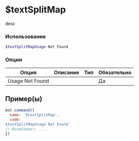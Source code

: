 # $textSplitMap
desc
### Использование
```php
$textSplitMapUsage Not Found
```

### Опции

| Опция | Описание | Тип | Обязательно |
|--------|-------------|------|----------|
| Usage Not Found |  |  | Да |  
## Пример(ы)

```javascript
bot.command({
  name: '$textSplitMap',
  code: `
$textSplitMapUsage Not Found`
// Возвращает: ...
})
```